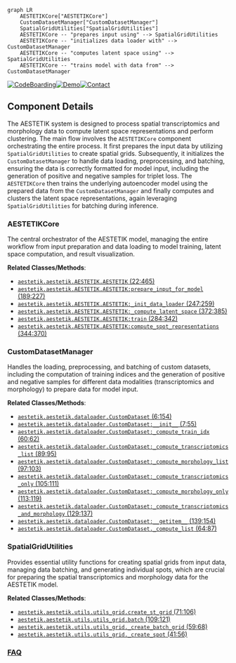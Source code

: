 ```mermaid
graph LR
    AESTETIKCore["AESTETIKCore"]
    CustomDatasetManager["CustomDatasetManager"]
    SpatialGridUtilities["SpatialGridUtilities"]
    AESTETIKCore -- "prepares input using" --> SpatialGridUtilities
    AESTETIKCore -- "initializes data loader with" --> CustomDatasetManager
    AESTETIKCore -- "computes latent space using" --> SpatialGridUtilities
    AESTETIKCore -- "trains model with data from" --> CustomDatasetManager
```
[![CodeBoarding](https://img.shields.io/badge/Generated%20by-CodeBoarding-9cf?style=flat-square)](https://github.com/CodeBoarding/GeneratedOnBoardings)[![Demo](https://img.shields.io/badge/Try%20our-Demo-blue?style=flat-square)](https://www.codeboarding.org/demo)[![Contact](https://img.shields.io/badge/Contact%20us%20-%20contact@codeboarding.org-lightgrey?style=flat-square)](mailto:contact@codeboarding.org)

## Component Details

The AESTETIK system is designed to process spatial transcriptomics and morphology data to compute latent space representations and perform clustering. The main flow involves the `AESTETIKCore` component orchestrating the entire process. It first prepares the input data by utilizing `SpatialGridUtilities` to create spatial grids. Subsequently, it initializes the `CustomDatasetManager` to handle data loading, preprocessing, and batching, ensuring the data is correctly formatted for model input, including the generation of positive and negative samples for triplet loss. The `AESTETIKCore` then trains the underlying autoencoder model using the prepared data from the `CustomDatasetManager` and finally computes and clusters the latent space representations, again leveraging `SpatialGridUtilities` for batching during inference.

### AESTETIKCore
The central orchestrator of the AESTETIK model, managing the entire workflow from input preparation and data loading to model training, latent space computation, and result visualization.


**Related Classes/Methods**:

- <a href="https://github.com/ratschlab/aestetik/blob/master/aestetik/AESTETIK.py#L22-L465" target="_blank" rel="noopener noreferrer">`aestetik.aestetik.AESTETIK.AESTETIK` (22:465)</a>
- <a href="https://github.com/ratschlab/aestetik/blob/master/aestetik/AESTETIK.py#L189-L227" target="_blank" rel="noopener noreferrer">`aestetik.aestetik.AESTETIK.AESTETIK:prepare_input_for_model` (189:227)</a>
- <a href="https://github.com/ratschlab/aestetik/blob/master/aestetik/AESTETIK.py#L247-L259" target="_blank" rel="noopener noreferrer">`aestetik.aestetik.AESTETIK.AESTETIK:_init_data_loader` (247:259)</a>
- <a href="https://github.com/ratschlab/aestetik/blob/master/aestetik/AESTETIK.py#L372-L385" target="_blank" rel="noopener noreferrer">`aestetik.aestetik.AESTETIK.AESTETIK:_compute_latent_space` (372:385)</a>
- <a href="https://github.com/ratschlab/aestetik/blob/master/aestetik/AESTETIK.py#L284-L342" target="_blank" rel="noopener noreferrer">`aestetik.aestetik.AESTETIK.AESTETIK:train` (284:342)</a>
- <a href="https://github.com/ratschlab/aestetik/blob/master/aestetik/AESTETIK.py#L344-L370" target="_blank" rel="noopener noreferrer">`aestetik.aestetik.AESTETIK.AESTETIK:compute_spot_representations` (344:370)</a>


### CustomDatasetManager
Handles the loading, preprocessing, and batching of custom datasets, including the computation of training indices and the generation of positive and negative samples for different data modalities (transcriptomics and morphology) to prepare data for model input.


**Related Classes/Methods**:

- <a href="https://github.com/ratschlab/aestetik/blob/master/aestetik/dataloader.py#L6-L154" target="_blank" rel="noopener noreferrer">`aestetik.aestetik.dataloader.CustomDataset` (6:154)</a>
- <a href="https://github.com/ratschlab/aestetik/blob/master/aestetik/dataloader.py#L7-L55" target="_blank" rel="noopener noreferrer">`aestetik.aestetik.dataloader.CustomDataset:__init__` (7:55)</a>
- <a href="https://github.com/ratschlab/aestetik/blob/master/aestetik/dataloader.py#L60-L62" target="_blank" rel="noopener noreferrer">`aestetik.aestetik.dataloader.CustomDataset:_compute_train_idx` (60:62)</a>
- <a href="https://github.com/ratschlab/aestetik/blob/master/aestetik/dataloader.py#L89-L95" target="_blank" rel="noopener noreferrer">`aestetik.aestetik.dataloader.CustomDataset:_compute_transcriptomics_list` (89:95)</a>
- <a href="https://github.com/ratschlab/aestetik/blob/master/aestetik/dataloader.py#L97-L103" target="_blank" rel="noopener noreferrer">`aestetik.aestetik.dataloader.CustomDataset:_compute_morphology_list` (97:103)</a>
- <a href="https://github.com/ratschlab/aestetik/blob/master/aestetik/dataloader.py#L105-L111" target="_blank" rel="noopener noreferrer">`aestetik.aestetik.dataloader.CustomDataset:_compute_transcriptomics_only` (105:111)</a>
- <a href="https://github.com/ratschlab/aestetik/blob/master/aestetik/dataloader.py#L113-L119" target="_blank" rel="noopener noreferrer">`aestetik.aestetik.dataloader.CustomDataset:_compute_morphology_only` (113:119)</a>
- <a href="https://github.com/ratschlab/aestetik/blob/master/aestetik/dataloader.py#L129-L137" target="_blank" rel="noopener noreferrer">`aestetik.aestetik.dataloader.CustomDataset:_compute_transcriptomics_and_morphology` (129:137)</a>
- <a href="https://github.com/ratschlab/aestetik/blob/master/aestetik/dataloader.py#L139-L154" target="_blank" rel="noopener noreferrer">`aestetik.aestetik.dataloader.CustomDataset:__getitem__` (139:154)</a>
- <a href="https://github.com/ratschlab/aestetik/blob/master/aestetik/dataloader.py#L64-L87" target="_blank" rel="noopener noreferrer">`aestetik.aestetik.dataloader.CustomDataset._compute_list` (64:87)</a>


### SpatialGridUtilities
Provides essential utility functions for creating spatial grids from input data, managing data batching, and generating individual spots, which are crucial for preparing the spatial transcriptomics and morphology data for the AESTETIK model.


**Related Classes/Methods**:

- <a href="https://github.com/ratschlab/aestetik/blob/master/aestetik/utils/utils_grid.py#L71-L106" target="_blank" rel="noopener noreferrer">`aestetik.aestetik.utils.utils_grid.create_st_grid` (71:106)</a>
- <a href="https://github.com/ratschlab/aestetik/blob/master/aestetik/utils/utils_grid.py#L109-L121" target="_blank" rel="noopener noreferrer">`aestetik.aestetik.utils.utils_grid.batch` (109:121)</a>
- <a href="https://github.com/ratschlab/aestetik/blob/master/aestetik/utils/utils_grid.py#L59-L68" target="_blank" rel="noopener noreferrer">`aestetik.aestetik.utils.utils_grid._create_batch_grid` (59:68)</a>
- <a href="https://github.com/ratschlab/aestetik/blob/master/aestetik/utils/utils_grid.py#L41-L56" target="_blank" rel="noopener noreferrer">`aestetik.aestetik.utils.utils_grid._create_spot` (41:56)</a>




### [FAQ](https://github.com/CodeBoarding/GeneratedOnBoardings/tree/main?tab=readme-ov-file#faq)